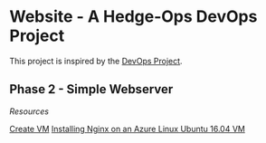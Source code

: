 # Website - A Hedge-Ops DevOps Project

This project is inspired by the [DevOps Project](http://hedge-ops.com/devops-project/).

## Phase 2 - Simple Webserver

*Resources*

[Create VM](https://docs.microsoft.com/en-us/azure/virtual-machines/linux/quick-create-portal)
[Installing Nginx on an Azure Linux Ubuntu 16.04 VM](http://www.gigasacs.net/language/en/2016/05/11/installing-nginx-on-an-azure-linux-ubuntu-16-04-vm/)